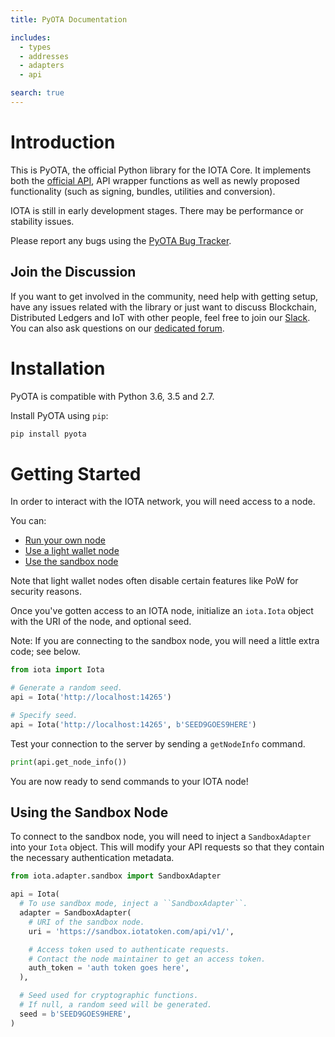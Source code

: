 ```yaml
---
title: PyOTA Documentation

includes:
  - types
  - addresses
  - adapters
  - api

search: true
---
```


# Introduction
This is PyOTA, the official Python library for the IOTA Core.
It implements both the [official API](https://iota.readme.io/), API wrapper
functions as well as newly proposed functionality (such as signing, bundles,
utilities and conversion).

<aside class="notice">
  IOTA is still in early development stages.
  There may be performance or stability issues.

  Please report any bugs using the
  <a href="https://github.com/iotaledger/iota.lib.py/issues">PyOTA Bug Tracker</a>.
</aside>

## Join the Discussion
If you want to get involved in the community, need help with getting setup, have
any issues related with the library or just want to discuss Blockchain,
Distributed Ledgers and IoT with other people, feel free to join our
[Slack](http://slack.iotatoken.com/).  You can also ask questions on our
[dedicated forum](https://forum.iotatoken.com/).

# Installation
PyOTA is compatible with Python 3.6, 3.5 and 2.7.

Install PyOTA using `pip`:

```bash
pip install pyota
```

# Getting Started
In order to interact with the IOTA network, you will need access to a node.

You can:
- [Run your own node](http://iotasupport.com/headlessnode.shtml)
- [Use a light wallet node](http://iotasupport.com/lightwallet.shtml)
- [Use the sandbox node](http://dev.iota.org/sandbox)

Note that light wallet nodes often disable certain features like PoW for
security reasons.

Once you've gotten access to an IOTA node, initialize an `iota.Iota` object with
the URI of the node, and optional seed.

Note: If you are connecting to the sandbox node, you will need a little extra
code; see below.

```python
from iota import Iota

# Generate a random seed.
api = Iota('http://localhost:14265')

# Specify seed.
api = Iota('http://localhost:14265', b'SEED9GOES9HERE')
```
Test your connection to the server by sending a `getNodeInfo` command.

```python
print(api.get_node_info())
```

You are now ready to send commands to your IOTA node!

## Using the Sandbox Node
To connect to the sandbox node, you will need to inject a `SandboxAdapter`
into your `Iota` object.  This will modify your API requests so that they
contain the necessary authentication metadata.

```python
from iota.adapter.sandbox import SandboxAdapter

api = Iota(
  # To use sandbox mode, inject a ``SandboxAdapter``.
  adapter = SandboxAdapter(
    # URI of the sandbox node.
    uri = 'https://sandbox.iotatoken.com/api/v1/',

    # Access token used to authenticate requests.
    # Contact the node maintainer to get an access token.
    auth_token = 'auth token goes here',
  ),

  # Seed used for cryptographic functions.
  # If null, a random seed will be generated.
  seed = b'SEED9GOES9HERE',
)
```
